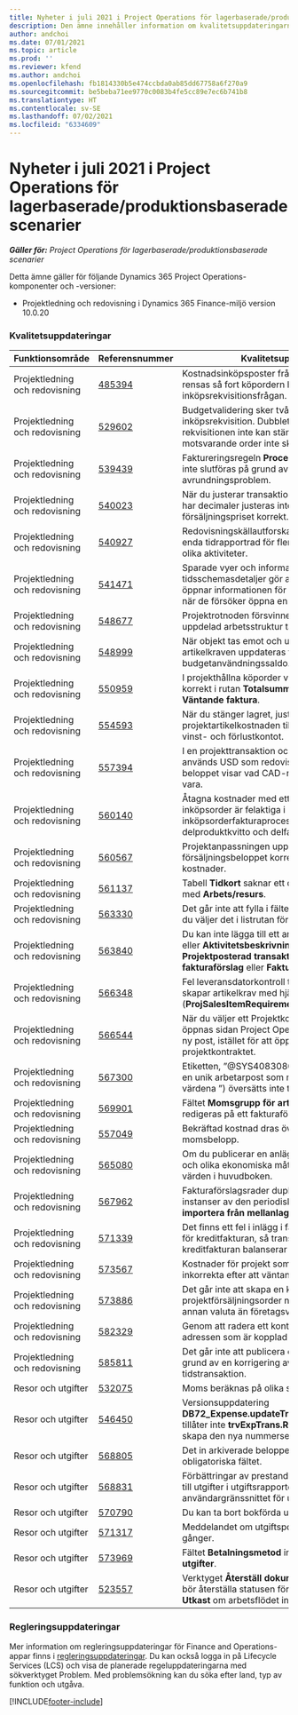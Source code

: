 ```yaml
---
title: Nyheter i juli 2021 i Project Operations för lagerbaserade/produktionsbaserade scenarier
description: Den ämne innehåller information om kvalitetsuppdateringarna som är tillgängliga i juli 2021-versionen av Project Operations för lager-/produktionsbaserade scenarier.
author: andchoi
ms.date: 07/01/2021
ms.topic: article
ms.prod: ''
ms.reviewer: kfend
ms.author: andchoi
ms.openlocfilehash: fb1814330b5e474ccbda0ab85dd67758a6f270a9
ms.sourcegitcommit: be5beba71ee9770c0083b4fe5cc89e7ec6b741b8
ms.translationtype: HT
ms.contentlocale: sv-SE
ms.lasthandoff: 07/02/2021
ms.locfileid: "6334609"
---
```

# <a name="whats-new-or-changed-in-project-operations-july-2021-for-stockedproduction-based-scenarios"></a>Nyheter i juli 2021 i Project Operations för lagerbaserade/produktionsbaserade scenarier

_**Gäller för:** Project Operations för lagerbaserade/produktionsbaserade scenarier_

Detta ämne gäller för följande Dynamics 365 Project Operations-komponenter och -versioner:

- Projektledning och redovisning i Dynamics 365 Finance-miljö version 10.0.20
 
### <a name="quality-updates"></a>Kvalitetsuppdateringar
                                                                                                                                                                                  
| Funktionsområde                      | Referensnummer| Kvalitetsuppdatering                                                                                                                                                                          |
|-----------------------------------|--------|---------------------------------------------------------------------------------------------------------------------------------------------------------------------------------|
| Projektledning och redovisning | [485394](https://fix.lcs.dynamics.com/Issue/Details/?bugId=485394) | Kostnadsinköpsposter från en inköpsrekvisition rensas så fort köpordern har släppts från inköpsrekvisitionsfrågan.                                                                           |
| Projektledning och redovisning | [529602](https://fix.lcs.dynamics.com/Issue/Details/?bugId=529602) | Budgetvalidering sker två gånger på en inköpsrekvisition. Dubbletten innebär att rekvisitionen inte kan stängas och att motsvarande order inte skapas.                                                                                                                        |
| Projektledning och redovisning | [539439](https://fix.lcs.dynamics.com/Issue/Details/?bugId=539439) | Faktureringsregeln **Procent att räkna på** kunde inte slutföras på grund av en avrundningsproblem.                                                                              |
| Projektledning och redovisning | [540023](https://fix.lcs.dynamics.com/Issue/Details/?bugId=540023) | När du justerar transaktionen och procentsatsen har decimaler justeras inte kostnaden och försäljningspriset korrekt.                                      |
| Projektledning och redovisning | [540927](https://fix.lcs.dynamics.com/Issue/Details/?bugId=540927) | Redovisningskällautforskaren visar timmar för en enda tidrapportrad för flera tidrapportrader med olika aktiviteter.                                      |
| Projektledning och redovisning | [541471](https://fix.lcs.dynamics.com/Issue/Details/?bugId=541471) | Sparade vyer och information om tidsschemasdetaljer gör att systemet alltid öppnar informationen för första gången i listan när de försöker öppna en timevyn.  |
| Projektledning och redovisning | [548677](https://fix.lcs.dynamics.com/Issue/Details/?bugId=548677) | Projektrotnoden försvinner och poster för uppdelad arbetsstruktur tas bort efter import.                                                                                             |
| Projektledning och redovisning | [548999](https://fix.lcs.dynamics.com/Issue/Details/?bugId=548999) | När objekt tas emot och utfärdas delvis från artikelkraven uppdateras fel budgetanvändningssaldo. |
| Projektledning och redovisning | [550959](https://fix.lcs.dynamics.com/Issue/Details/?bugId=550959) | I projekthållna köporder visas inte summorna korrekt i rutan **Totalsummor** eller rutnätet **Väntande faktura**.                                                                  |
| Projektledning och redovisning | [554593](https://fix.lcs.dynamics.com/Issue/Details/?bugId=554593) | När du stänger lagret, justeras projektartikelkostnaden till saldokontot i stället för vinst- och förlustkontot.                                                            |
| Projektledning och redovisning | [557394](https://fix.lcs.dynamics.com/Issue/Details/?bugId=557394) | I en projekttransaktion och en beräkningsvaluta används USD som redovisningsvaluta, men beloppet visar vad CAD-motsvarigheten skulle vara.              |
| Projektledning och redovisning | [560140](https://fix.lcs.dynamics.com/Issue/Details/?bugId=560140) | Åtagna kostnader med ett artikelbehov och inköpsorder är felaktiga i inköpsorderfakturaprocessen med delproduktkvitto och delfakturering.       |
| Projektledning och redovisning | [560567](https://fix.lcs.dynamics.com/Issue/Details/?bugId=560567) | Projektanpassningen uppdaterar inte försäljningsbeloppet korrekt med indirekta kostnader.                                                                                    |
| Projektledning och redovisning | [561137](https://fix.lcs.dynamics.com/Issue/Details/?bugId=561137) | Tabell **Tidkort** saknar ett definierat förhållande med **Arbets/resurs**.                                                                                   |
| Projektledning och redovisning | [563330](https://fix.lcs.dynamics.com/Issue/Details/?bugId=563330) | Det går inte att fylla i fältet **Aktivitetsnummer** när du väljer det i listrutan för en tidsförkortning.                                                                 |
| Projektledning och redovisning | [563840](https://fix.lcs.dynamics.com/Issue/Details/?bugId=563840) | Du kan inte lägga till ett anpassat fält för **Syfte** eller **Aktivitetsbeskrivning** till följande sidor: **Projektposterad transaktion**, **Skapa fakturaförslag** eller **Fakturaförslag**.  |
| Projektledning och redovisning | [566348](https://fix.lcs.dynamics.com/Issue/Details/?bugId=566348) | Fel leveransdatorkontroll tillhandahålls när du skapar artikelkrav med hjälp av datahantering (**ProjSalesItemRequirementEntity**).                                              |
| Projektledning och redovisning | [566544](https://fix.lcs.dynamics.com/Issue/Details/?bugId=566544) | När du väljer ett Projektkontrakt-ID i Finance öppnas sidan Project Operations för att skapa en ny post, istället för att öppna det befintliga projektkontraktet.                                                                                                                 |
| Projektledning och redovisning | [567300](https://fix.lcs.dynamics.com/Issue/Details/?bugId=567300) |  Etiketten, ”@SYS4083080” (”Det går inte att hitta en unik arbetarpost som motsvarar de angivna värdena ”) översätts inte till danska.                                |
| Projektledning och redovisning | [569901](https://fix.lcs.dynamics.com/Issue/Details/?bugId=569901) | Fältet **Momsgrupp för artikelförsäljning** kan inte redigeras på ett fakturaförslag.                                                                               |
| Projektledning och redovisning | [557049](https://fix.lcs.dynamics.com/Issue/Details/?bugId=557049) | Bekräftad kostnad dras över med ej avdragsgilla momsbelopp.                                                                                                    |
| Projektledning och redovisning | [565080](https://fix.lcs.dynamics.com/Issue/Details/?bugId=565080) | Om du publicerar en anläggning med flera projekt och olika ekonomiska mått skapas oväntade värden i huvudboken.                             |
| Projektledning och redovisning | [567962](https://fix.lcs.dynamics.com/Issue/Details/?bugId=567962) | Fakturaförslagsrader dupliceras på grund av flera instanser av den periodiska processen för **importera från mellanlagring** som körs samtidigt.                                      |
| Projektledning och redovisning | [571339](https://fix.lcs.dynamics.com/Issue/Details/?bugId=571339) | Det finns ett fel i inlägg i fakturautanteckningen för kreditfakturan, så transaktionerna på kreditfakturan balanserar inte.    |
| Projektledning och redovisning | [573567](https://fix.lcs.dynamics.com/Issue/Details/?bugId=573567) | Kostnader för projekt som har förts in blir inkorrekta efter att väntande fakturor har släppts.                                                                             |
| Projektledning och redovisning | [573886](https://fix.lcs.dynamics.com/Issue/Details/?bugId=573886) | Det går inte att skapa en kreditfaktura för en projektförsäljningsorder när momsen är i en annan valuta än företagsvalutan.                                      |
| Projektledning och redovisning | [582329](https://fix.lcs.dynamics.com/Issue/Details/?bugId=582329) | Genom att radera ett kontrakt raderas också adressen som är kopplad till kunden                                                                                     |
| Projektledning och redovisning | [585811](https://fix.lcs.dynamics.com/Issue/Details/?bugId=585811) | Det går inte att publicera ett fakturaförslag på grund av en korrigering av en negativ tidstransaktion.                                                                    |
| Resor och utgifter                  | [532075](https://fix.lcs.dynamics.com/Issue/Details/?bugId=532075) | Moms beräknas på olika sätt i utgiftsrapporter.                                                                                                                  |
| Resor och utgifter                  | [546450](https://fix.lcs.dynamics.com/Issue/Details/?bugId=546450) | Versionsuppdatering **DB72_Expense.updateTrvExpTransProjTransId()** tillåter inte **trvExpTrans.ReferenceDataAreaId** att skapa den nya nummersekvensen.                    |
| Resor och utgifter                  | [568805](https://fix.lcs.dynamics.com/Issue/Details/?bugId=568805) | Det in arkiverade beloppet visas inte med det obligatoriska fältet.                                                                                                             |
| Resor och utgifter                  | [568831](https://fix.lcs.dynamics.com/Issue/Details/?bugId=568831) | Förbättringar av prestanda när det gäller att lägga till utgifter i utgiftsrapporten med hjälp av det nya användargränssnittet för utgifter.                                                            |
| Resor och utgifter                  | [570790](https://fix.lcs.dynamics.com/Issue/Details/?bugId=570790) | Du kan ta bort bokförda utgiftsrapporter.                                                                                           |
| Resor och utgifter                  | [571317](https://fix.lcs.dynamics.com/Issue/Details/?bugId=571317) | Meddelandet om utgiftspolicyn visas flera gånger.                                                                                                       |
| Resor och utgifter                  | [573969](https://fix.lcs.dynamics.com/Issue/Details/?bugId=573969) | Fältet **Betalningsmetod** ingår i fönstret **Nya utgifter**.                                                                                                      |
| Resor och utgifter                  | [523557](https://fix.lcs.dynamics.com/Issue/Details/?bugId=523557) | Verktyget **Återställ dokumentstatus för utgift** bör återställa statusen för utgiftsrapporten till **Utkast** om arbetsflödet inte hittas. 

### <a name="regulatory-updates"></a>Regleringsuppdateringar
Mer information om regleringsuppdateringar för Finance and Operations-appar finns i [regleringsuppdateringar](/dynamics365/finance/localizations/regulatory-updates). Du kan också logga in på Lifecycle Services (LCS) och visa de planerade regeluppdateringarna med sökverktyget Problem. Med problemsökning kan du söka efter land, typ av funktion och utgåva.


[!INCLUDE[footer-include](../../includes/footer-banner.md)]
